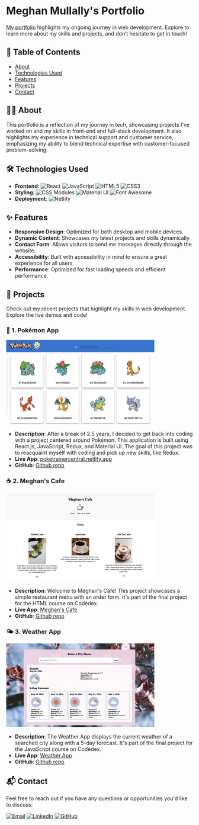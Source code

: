 # Meghan Mullally's Portfolio

[My portfolio](https://meghanmullally-portfolio.netlify.app/) highlights my ongoing journey in web development. Explore to learn more about my skills and projects, and don’t hesitate to get in touch!

## 📑 Table of Contents

- [About](#about)
- [Technologies Used](#technologies-used)
- [Features](#features)
- [Projects](#projects)
- [Contact](#contact)

## 👩‍💻 About

This portfolio is a reflection of my journey in tech, showcasing projects I've worked on and my skills in front-end and full-stack development. It also highlights my experience in technical support and customer service, emphasizing my ability to blend technical expertise with customer-focused problem-solving.

## 🛠️ Technologies Used

- **Frontend**: 
  ![React](https://img.shields.io/badge/React-20232A?style=for-the-badge&logo=react&logoColor=61DAFB) ![JavaScript](https://img.shields.io/badge/JavaScript-323330?style=for-the-badge&logo=javascript&logoColor=F7DF1E) ![HTML5](https://img.shields.io/badge/HTML5-E34F26?style=for-the-badge&logo=html5&logoColor=white) ![CSS3](https://img.shields.io/badge/CSS3-1572B6?style=for-the-badge&logo=css3&logoColor=white) 
- **Styling**: 
  ![CSS Modules](https://img.shields.io/badge/CSS%20Modules-000000?style=for-the-badge&logo=css3&logoColor=1572B6) ![Material UI](https://img.shields.io/badge/Material--UI-0081CB?style=for-the-badge&logo=mui&logoColor=white) ![Font Awesome](https://img.shields.io/badge/Font%20Awesome-339AF0?style=for-the-badge&logo=font-awesome&logoColor=white) 
- **Deployment**: 
  ![Netlify](https://img.shields.io/badge/Netlify-00C7B7?style=for-the-badge&logo=netlify&logoColor=white)

## ✨ Features

- **Responsive Design**: Optimized for both desktop and mobile devices.
- **Dynamic Content**: Showcases my latest projects and skills dynamically.
- **Contact Form**: Allows visitors to send me messages directly through the website.
- **Accessibility**: Built with accessibility in mind to ensure a great experience for all users.
- **Performance**: Optimized for fast loading speeds and efficient performance.

## 🚀 Projects 

Check out my recent projects that highlight my skills in web development. Explore the live demos and code!

### 🐾 1. Pokémon App 

<img src="src/assets/images/projects/pokeImg.png" alt="Pokémon App" width="400"/>

- **Description**: After a break of 2.5 years, I decided to get back into coding with a project centered around Pokémon. This application is built using React.js, JavaScript, Redux, and Material UI. The goal of this project was to reacquaint myself with coding and pick up new skills, like Redux.
- **Live App**: [poketrainercentral.netlify.app](https://poketrainercentral.netlify.app)
- **GitHub**: [Github repo](https://github.com/meghanmullally/pokemon)

### ☕️ 2. Meghan's Cafe

<img src="src/assets/images/projects/cafe-img.png" alt="Meghan's Cafe" width="400"/>

- **Description**: Welcome to Meghan's Cafe! This project showcases a simple restaurant menu with an order form. It's part of the final project for the HTML course on Codédex.
- **Live App**: [Meghan's Cafe](https://www.codedex.io/@meghansm/build/meghans-cafe)
- **GitHub**: [Github repo](https://github.com/meghanmullally/cafe)

### 🌤️ 3. Weather App

<img src="src/assets/images/projects/weather-app-img.png" alt="Weather App" width="400"/>

- **Description**: The Weather App displays the current weather of a searched city along with a 5-day forecast. It's part of the final project for the JavaScript course on Codédex.
- **Live App**: [Weather App](https://weather-bice-theta.vercel.app/)
- **GitHub**: [Github repo](https://github.com/meghanmullally/weather)

## 📬 Contact 

Feel free to reach out if you have any questions or opportunities you'd like to discuss:

[![Email](https://img.shields.io/badge/Email-D14836?style=for-the-badge&logo=gmail&logoColor=white)](mailto:meghan.mullallyjobs@gmail.com) [![LinkedIn](https://img.shields.io/badge/LinkedIn-0077B5?style=for-the-badge&logo=linkedin&logoColor=white)](https://www.linkedin.com/in/meghan-mullally/) [![GitHub](https://img.shields.io/badge/GitHub-100000?style=for-the-badge&logo=github&logoColor=white)](https://github.com/meghanmullally) 